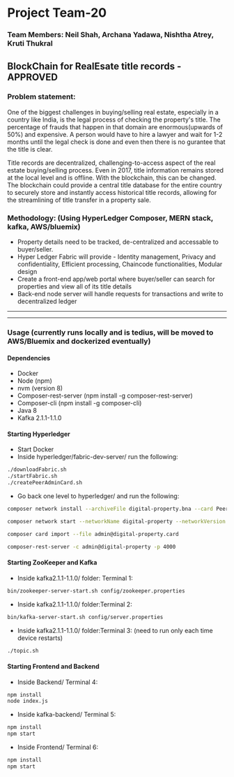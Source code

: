 # Project Team-20
### **Team Members:** Neil Shah, Archana Yadawa, Nishtha Atrey, Kruti Thukral


## BlockChain for RealEsate title records  - APPROVED

### Problem statement: 

One of the biggest challenges in buying/selling real estate, especially in a country like India, is the legal process of checking the property's title. The percentage of frauds that happen in that domain are enormous(upwards of 50%) and expensive. A person would have to hire a lawyer and wait for 1-2 months until the legal check is done and even then there is no gurantee that the title is clear.  

Title records are decentralized, challenging-to-access aspect of the real estate buying/selling process. Even in 2017, title information remains stored at the local level and is offline. With the blockchain, this can be changed. The blockchain could provide a central title database for the entire country to securely store and instantly access historical title records, allowing for the streamlining of title transfer in a property sale. 


### Methodology: (Using HyperLedger Composer, MERN stack, kafka, AWS/bluemix)

- Property details need to be tracked, de-centralized and accessable to buyer/seller.
- Hyper Ledger Fabric will provide - Identity management, Privacy and confidentiality, Efficient processing, Chaincode functionalities, Modular design
- Create a front-end app/web portal where buyer/seller can search for properties and view all of its title details
- Back-end node server will handle requests for transactions and write to decentralized ledger

****************************************************************************************************************

****************************************************************************************************************

### Usage (currently runs locally and is tedius, will be moved to AWS/Bluemix and dockerized eventually)

#### Dependencies
- Docker
- Node (npm)
- nvm (version 8)
- Composer-rest-server (npm install -g composer-rest-server)
- Composer-cli (npm install -g composer-cli)
- Java 8
- Kafka 2.1.1-1.1.0


#### Starting Hyperledger
- Start Docker
- Inside hyperledger/fabric-dev-server/ run the following:
```sh
./downloadFabric.sh 
./startFabric.sh
./createPeerAdminCard.sh
```
- Go back one level to hyperledger/ and run the following:
```sh
composer network install --archiveFile digital-property.bna --card PeerAdmin@hlfv1

composer network start --networkName digital-property --networkVersion 0.2.6 --card PeerAdmin@hlfv1 --networkAdmin admin --networkAdminEnrollSecret adminpw

composer card import --file admin@digital-property.card

composer-rest-server -c admin@digital-property -p 4000

```

#### Starting ZooKeeper and Kafka
- Inside kafka2.1.1-1.1.0/ folder:
Terminal 1:
```sh
bin/zookeeper-server-start.sh config/zookeeper.properties
```
- Inside kafka2.1.1-1.1.0/ folder:Terminal 2:
```sh
bin/kafka-server-start.sh config/server.properties
```
- Inside kafka2.1.1-1.1.0/ folder:Terminal 3: (need to run only each time device restarts)
```sh
./topic.sh 
```

#### Starting Frontend and Backend
- Inside Backend/
Terminal 4:
```sh
npm install
node index.js
```
- Inside kafka-backend/
Terminal 5:
```sh
npm install
npm start
```
- Inside Frontend/
Terminal 6:
```sh
npm install
npm start
```
